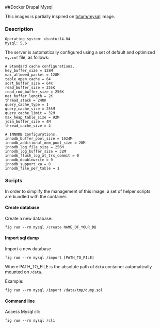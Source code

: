 ##Docker Drupal Mysql

This images is partially inspired on [tutum/mysql](https://registry.hub.docker.com/u/tutum/mysql/) image.

### Description

```
Operating system: ubuntu:14.04
Mysql: 5.6
```

The server is automatically configured using a set of default and optimized `my.cnf` file, as follows:

```
# Standard cache configurations.
key_buffer_size = 128M
max_allowed_packet = 128M
table_open_cache = 64
sort_buffer_size = 64K
read_buffer_size = 256K
read_rnd_buffer_size = 256K
net_buffer_length = 2K
thread_stack = 240K
query_cache_type = 1
query_cache_size = 256M
query_cache_limit = 32M
max_heap_table_size = 92M
join_buffer_size = 4M
thread_cache_size = 4

# INNODB Configurations.
innodb_buffer_pool_size = 1024M
innodb_additional_mem_pool_size = 20M
innodb_log_file_size = 256M
innodb_log_buffer_size = 32M
innodb_flush_log_at_trx_commit = 0
innodb_doublewrite = 0
innodb_support_xa = 0
innodb_file_per_table = 1
```

### Scripts

In order to simplify the management of this image, a set of helper scripts are bundled with the container.

#### Create database

Create a new database:

```
fig run --rm mysql /create NAME_OF_YOUR_DB
```

#### Import sql dump

Import a new database

```
fig run --rm mysql /import [PATH_TO_FILE]
```

Where PATH_TO_FILE is the absolute path of `data` container automatically mounted on `/data`.

Example:

```
fig run --rm mysql /import /data/tmp/dump.sql
```

#### Command line

Access Mysql cli:

```
fig run --rm mysql /cli
```







